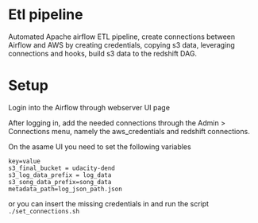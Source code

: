 # Etl pipeline

Automated Apache airflow ETL pipeline, create connections between Airflow and AWS by creating credentials, copying s3 data, leveraging connections and hooks, build s3 data to the redshift DAG.

# Setup

Login into the Airflow through webserver UI page

After logging in, add the needed connections through the Admin > Connections menu, namely the aws_credentials and redshift connections.

On the asame UI you need to set the following variables

```
key=value
s3_final_bucket = udacity-dend
s3_log_data_prefix = log_data
s3_song_data_prefix=song_data
metadata_path=log_json_path.json
```

or you can insert the missing credentials in and run the script `./set_connections.sh`
